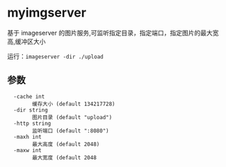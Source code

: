 # myimgserver
基于 imageserver 的图片服务,可监听指定目录，指定端口，指定图片的最大宽高,缓冲区大小

运行：`imageserver -dir ./upload`

## 参数
```
  -cache int
        缓存大小 (default 134217728)
  -dir string
        图片目录 (default "upload")
  -http string
        监听端口 (default ":8080")
  -maxh int
        最大高度 (default 2048)
  -maxw int
        最大宽度 (default 2048
```
